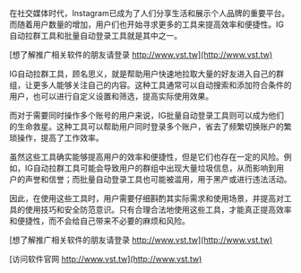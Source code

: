 在社交媒体时代，Instagram已成为了人们分享生活和展示个人品牌的重要平台。而随着用户数量的增加，用户们也开始寻求更多的工具来提高效率和便捷性。IG自动拉群工具和批量自动登录工具就是其中之一。

[想了解推广相关软件的朋友请登录 http://www.vst.tw](http://www.vst.tw)

IG自动拉群工具，顾名思义，就是帮助用户快速地拉取大量的好友进入自己的群组，让更多人能够关注自己的内容。这种工具通常可以自动搜索和添加符合条件的用户，也可以进行自定义设置和筛选，提高实际使用效果。

而对于需要同时操作多个账号的用户来说，IG批量自动登录工具则可以成为他们的生命救星。这种工具可以帮助用户同时登录多个账户，省去了频繁切换账户的繁琐操作，提高了工作效率。

虽然这些工具确实能够提高用户的效率和便捷性，但是它们也存在一定的风险。例如，IG自动拉群工具可能会导致用户的群组中出现大量垃圾信息，从而影响到用户的声誉和信誉；而批量自动登录工具也可能被滥用，用于黑产或进行违法活动。

因此，在使用这些工具时，用户需要仔细斟酌其实际需求和使用场景，并提高对工具的使用技巧和安全防范意识。只有合理合法地使用这些工具，才能真正提高效率和便捷性，而不会给自己带来不必要的麻烦和风险。

[想了解推广相关软件的朋友请登录 http://www.vst.tw](http://www.vst.tw)


[访问软件官网 http://www.vst.tw](http://www.vst.tw)

